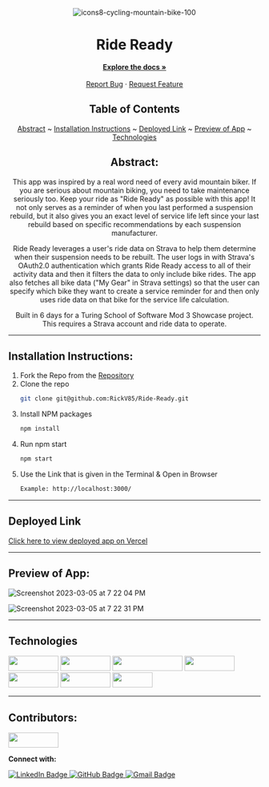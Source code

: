 <div align="center">

![icons8-cycling-mountain-bike-100](https://user-images.githubusercontent.com/113707169/223007343-d004f91f-12fa-4ac5-ae3d-8e943e38426b.png)

  
# Ride Ready
  

</div>

  <p align="center">
    <a href="https://github.com/RickV85/Ride-Ready/"><strong>Explore the docs »</strong></a>
    <br />
    <br />
    <a href="https://github.com/RickV85/Ride-Ready/issues">Report Bug</a>
    ·
    <a href="https://github.com/RickV85/Ride-Ready/issues">Request Feature</a>
  </p>

</div>

<div align="center">

## Table of Contents

[Abstract](#abstract) ~
[Installation Instructions](#installation-instructions) ~
[Deployed Link](#deployed-link) ~
[Preview of App](#preview-of-app) ~
[Technologies](#technologies)

</div>

<div align="center">

## Abstract:

[//]: <> (Briefly describe what you built and its features. What problem is the app solving? How does this application solve that problem?)

This app was inspired by a real word need of every avid mountain biker. If you are serious about mountain biking, you need to take maintenance seriously too. Keep your ride as "Ride Ready" as possible with this app! It not only serves as a reminder of when you last performed a suspension rebuild, but it also gives you an exact level of service life left since your last rebuild based on specific recommendations by each suspension manufacturer.

Ride Ready leverages a user's ride data on Strava to help them determine when their suspension needs to be rebuilt. The user logs in with Strava's OAuth2.0 authentication which grants Ride Ready access to all of their activity data and then it filters the data to only include bike rides. The app also fetches all bike data ("My Gear" in Strava settings) so that the user can specify which bike they want to create a service reminder for and then only uses ride data on that bike for the service life calculation. 

Built in 6 days for a Turing School of Software Mod 3 Showcase project. This requires a Strava account and ride data to operate.
  
</div>

---

## Installation Instructions:

[//]: <> (What steps does a person have to take to get your app cloned down and running?)

1. Fork the Repo from the [Repository](https://github.com/RickV85/Ride-Ready)
2. Clone the repo
   ```sh
   git clone git@github.com:RickV85/Ride-Ready.git
   ```
3. Install NPM packages
   ```sh
   npm install
   ```
4. Run npm start
   ```sh
   npm start
   ```
5. Use the Link that is given in the Terminal & Open in Browser
   ```sh
   Example: http://localhost:3000/
   ```

---
  
## Deployed Link

[Click here to view deployed app on Vercel](https://ride-ready.vercel.app/)

---

## Preview of App:
[//]: <> (Provide ONE gif or screenshot of your application - choose the "coolest" piece of functionality to show off.)

![Screenshot 2023-03-05 at 7 22 04 PM](https://user-images.githubusercontent.com/113707169/223007379-86eccd56-d739-4edc-bf6c-9713e8abfba4.png)

  
![Screenshot 2023-03-05 at 7 22 31 PM](https://user-images.githubusercontent.com/113707169/223007381-4ac9b181-740d-413a-8adc-ba058d55826b.png)

---

## Technologies

<div>
  <img src="https://img.shields.io/badge/-react-333333?logo=react&style=for-the-badge" width="100" height="30"/>
  <img src="https://img.shields.io/badge/-redux-593d88?logo=redux&style=for-the-badge" width="100" height="30"/>  
  <img src="https://img.shields.io/badge/-react%20router-f44250?logo=react%20router&logoColor=white&style=for-the-badge" width="140" height="30"/>
  <img src="https://img.shields.io/badge/-cypress-007780?logo=cypress&logoColor=white&style=for-the-badge" width="100" height="30"/>
  <img src="https://img.shields.io/badge/-CSS3-315780?logo=css3&style=for-the-badge" width="100" height="30"/>
  <img src="https://img.shields.io/badge/-sass-c69?logo=sass&logoColor=white&style=for-the-badge" width="100" height="30"/>  
  <img src="https://img.shields.io/badge/-npm-c12127?logo=npm&logoColor=white&style=for-the-badge" width="80"  height="30"/>
</div>

---

## Contributors:
  
  <img src="https://img.shields.io/badge/-Rick%20Vermeil-3a5311" height="30" width="100">
  <p><strong>Connect with:</strong></p>
  <a href="https://www.linkedin.com/in/rick-vermeil-b93581159/"> 
    <img src="https://img.shields.io/badge/LinkedIn-blue?style=for-the-badge&logo=linkedin&logoColor=white" alt="LinkedIn Badge"/>
  </a>
  <a href="https://github.com/RickV85">
    <img src="https://img.shields.io/badge/-github-black?style=for-the-badge&logo=github&logoColor=white" alt="GitHub Badge">
  </a>
  <a href="mailto: rickv85@gmail.com">
    <img src="https://img.shields.io/badge/-gmail-red?style=for-the-badge&logo=gmail&logoColor=white" alt="Gmail Badge">
  </a>
</div>